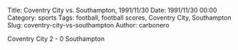 Title: Coventry City vs. Southampton, 1991/11/30
Date: 1991/11/30 00:00
Category: sports
Tags: football, football scores, Coventry City, Southampton
Slug: coventry-city-vs-southampton
Author: carbonero


Coventry City 2 - 0 Southampton
